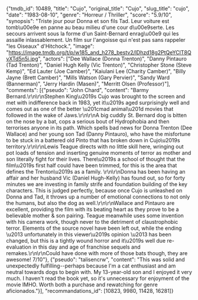 {"tmdb_id": 10489, "title": "Cujo", "original_title": "Cujo", "slug_title": "cujo", "date": "1983-08-10", "genre": "Horreur / Thriller", "score": "5.9/10", "synopsis": "Triste jour pour Donna et son fils Tad. Leur voiture est tomb\u00e9e en panne au beau milieu d'une cour d\u00e9serte. Les secours arrivent sous la forme d'un Saint-Bernard enrag\u00e9 qui les assaille inlassablement. Un film sur l'angoisse qui n'est pas sans rappeler \"les Oiseaux\" d'Hitchock.", "image": "https://image.tmdb.org/t/p/w185_and_h278_bestv2/lDhzd18g2PtQeYClT8QvXTd5n5i.jpg", "actors": ["Dee Wallace (Donna Trenton)", "Danny Pintauro (Tad Trenton)", "Daniel Hugh Kelly (Vic Trenton)", "Christopher Stone (Steve Kemp)", "Ed Lauter (Joe Camber)", "Kaiulani Lee (Charity Camber)", "Billy Jayne (Brett Camber)", "Mills Watson (Gary Pervier)", "Sandy Ward (Bannerman)", "Jerry Hardin (Masen)", "Merritt Olsen (Professor)"], "comments": [{"pseudo": "John Chard", "content": "Barmy Bernard.\r\n\r\nStephen King\u2019s Cujo was brought to the screen and met with indifference back in 1983, yet it\u2019s aged surprisingly well and comes out as one of the better \u201cmad animal\u201d movies that followed in the wake of Jaws.\r\n\r\nA big cuddly St. Bernard dog is bitten on the nose by a bat, cops a serious bout of Hydrophobia and then terrorises anyone in its path. Which spells bad news for Donna Trenton (Dee Wallace) and her young son Tad (Danny Pintauro), who have the misfortune to be stuck in a battered old Pinto that has broken down in Cujo\u2019s territory.\r\n\r\nLewis Teague directs with no little skill here, wringing out pot loads of tension and inserting genuine moments of terror as mother and son literally fight for their lives. There\u2019s a school of thought that the film\u2019s first half could have been trimmed, for this is the area that defines the Trenton\u2019s as a family. \r\n\r\nDonna has been having an affair and her husband Vic (Daniel Hugh-Kelly) has found out, so for forty minutes we are investing in family strife and foundation building of the key characters. This is judged perfectly, because once Cujo is unleashed on Donna and Tad, it throws up a number of emotional connections to not only the humans, but also the dog as well.\r\n\r\nWallace and Pintauro are excellent, providing the film with its beating heart as they prove to be a believable mother & son pairing. Teague meanwhile uses some invention with his camera work, though never to the detriment of claustrophobic terror. Elements of the source novel have been left out, while the ending \u2013 unfortunately in this viewer\u2019s opinion \u2013 has been changed, but this is a tightly wound horror and it\u2019s well due re-evaluation in this day and age of franchise sequels and remakes.\r\n\r\nCould have done with more of those bats though, they are awesome! 7/10"}, {"pseudo": "talisencrw", "content": "This was solid and unexpectedly fulfilling--perhaps because I'm a cat enthusiast and am neutral towards dogs to begin with. My 13-year-old son and I enjoyed it very much. I haven't read the book yet, so it's unnecessary for enjoyment of the movie IMHO. Worth both a purchase and rewatching for genre aficionados."}], "recommandations_id": [10823, 9980, 11428, 16281]}